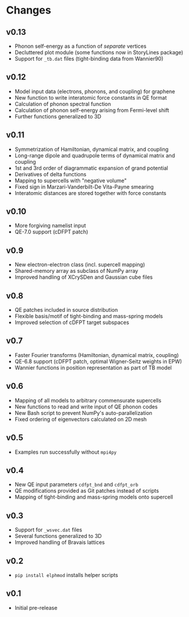 # Changes

## v0.13

* Phonon self-energy as a function of *separate* vertices
* Decluttered plot module (some functions now in StoryLines package)
* Support for `_tb.dat` files (tight-binding data from Wannier90)

## v0.12

* Model input data (electrons, phonons, and coupling) for graphene
* New function to write interatomic force constants in QE format
* Calculation of phonon spectral function
* Calculation of phonon self-energy arising from Fermi-level shift
* Further functions generalized to 3D

## v0.11

* Symmetrization of Hamiltonian, dynamical matrix, and coupling
* Long-range dipole and quadrupole terms of dynamical matrix and coupling
* 1st and 3rd order of diagrammatic expansion of grand potential
* Derivatives of delta functions
* Mapping to supercells with "negative volume"
* Fixed sign in Marzari-Vanderbilt-De Vita-Payne smearing
* Interatomic distances are stored together with force constants

## v0.10

* More forgiving namelist input
* QE-7.0 support (cDFPT patch)

## v0.9

* New electron-electron class (incl. supercell mapping)
* Shared-memory array as subclass of NumPy array
* Improved handling of XCrySDen and Gaussian cube files

## v0.8

* QE patches included in source distribution
* Flexible basis/motif of tight-binding and mass-spring models
* Improved selection of cDFPT target subspaces

## v0.7

* Faster Fourier transforms (Hamiltonian, dynamical matrix, coupling)
* QE-6.8 support (cDFPT patch, optimal Wigner-Seitz weights in EPW)
* Wannier functions in position representation as part of TB model

## v0.6

* Mapping of all models to arbitrary commensurate supercells
* New functions to read and write input of QE phonon codes
* New Bash script to prevent NumPy's auto-parallelization
* Fixed ordering of eigenvectors calculated on 2D mesh

## v0.5

* Examples run successfully without `mpi4py`

## v0.4

* New QE input parameters `cdfpt_bnd` and `cdfpt_orb`
* QE modifications provided as Git patches instead of scripts
* Mapping of tight-binding and mass-spring models onto supercell

## v0.3

* Support for `_wsvec.dat` files
* Several functions generalized to 3D
* Improved handling of Bravais lattices

## v0.2

* `pip install elphmod` installs helper scripts

## v0.1

* Initial pre-release

